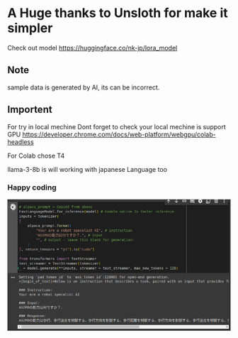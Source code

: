 # A Huge thanks to Unsloth for make it simpler

Check out model
https://huggingface.co/nk-jp/lora_model

## Note

sample data is generated by AI, its can be incorrect.

## Importent

For try in local mechine
Dont forget to check your local mechine is support GPU
https://developer.chrome.com/docs/web-platform/webgpu/colab-headless

For Colab chose T4

llama-3-8b is will working with japanese Language too

### Happy coding

![alt text](images/jp-image.png)
